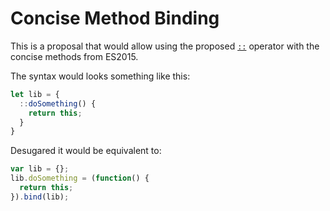 # Concise Method Binding

This is a proposal that would allow using the proposed [`::`](https://github.com/zenparsing/es-function-bind) operator with the concise methods from ES2015.

The syntax would looks something like this:

```javascript
let lib = {
  ::doSomething() {
    return this;
  }
}
```

Desugared it would be equivalent to:

```javascript
var lib = {};
lib.doSomething = (function() {
  return this;
}).bind(lib);
```

